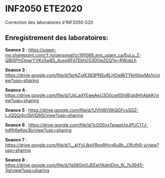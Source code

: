 # INF2050 ETE2020
Correction des laboratoires d'INF2050 G20

## Enregistrement des laboratoires:

**Seance 2** : https://uqam-my.sharepoint.com/:f:/g/personal/cc191089_ens_uqam_ca/EuLu_Z-QBt5PmDpwrYVKx5wB5_Auxp6Fd7EbhG53DOeZGQ?e=RWukLh

**Seance 3** : https://drive.google.com/file/d/1prAZxtK383PNSy8LHOe8kTYkH0qvMp1n/view?usp=sharing

**Seance 4** : https://drive.google.com/file/d/1JxLadYEweAeU3O0cwflSh9EgtdHhAbkK/view?usp=sharing

**Seance 5** : https://drive.google.com/file/d/1JV0tBV9XQGFcsSGZ-LJQQQj4vObVQ9iS/view?usp=sharing

**Seance 6** : https://drive.google.com/file/d/1cD0SvxTeqaqUgJPUC1TJ-hdfK6eKex3b/view?usp=sharing 

**Seance 7** : https://drive.google.com/file/d/1__kIYyLIkoVRnoRHyx6u9k_J3fufh9-y/view?usp=sharing

**Seance 8** : https://drive.google.com/file/d/1g08Gjn0JEEet1AdmDim_fk_7o3945-3g/view?usp=sharing

